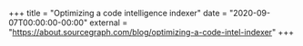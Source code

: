 +++
title = "Optimizing a code intelligence indexer"
date = "2020-09-07T00:00:00-00:00"
external = "https://about.sourcegraph.com/blog/optimizing-a-code-intel-indexer"
+++
